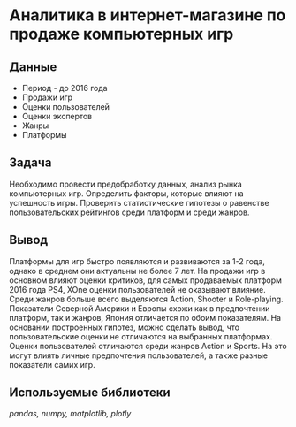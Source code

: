 # Аналитика в интернет-магазине по продаже компьютерных игр


## Данные

* Период - до 2016 года
* Продажи игр
* Оценки пользователей
* Оценки экспертов
* Жанры 
* Платформы

## Задача

Необходимо провести предобработку данных, анализ рынка компьютерных игр. Определить факторы, которые влияют на успешность игры. Проверить статистические гипотезы о равенстве пользовательских рейтингов среди платформ и среди жанров. 

## Вывод

Платформы для игр быстро появляются и развиваются за 1-2 года, однако в среднем они актуальны не более 7 лет. На продажи игр в основном влияют оценки критиков, для самых продаваемых платформ 2016 года PS4, XOne оценки пользователей не оказывают влияние. Среди жанров больше всего выделяются Action, Shooter и Role-playing. Показатели Северной Америки и Европы схожи как в предпочтении платформ, так и жанров, Япония отличается по обоим показателям. 
На основании построенных гипотез, можно сделать вывод, что пользовательские оценки не отличаются на выбранных платформах. Оценки пользователей отличаются среди жанров Action и Sports. На это могут влиять личные предпочтения пользователей, а также разные показатели самих игр.


## Используемые библиотеки
*pandas, numpy, matplotlib, plotly*
